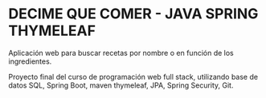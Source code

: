 # DECIME QUE COMER - JAVA SPRING THYMELEAF

Aplicación web para buscar recetas por nombre o en función de los ingredientes.

Proyecto final del curso de programación web full stack, utilizando base de datos SQL, Spring Boot,
maven thymeleaf, JPA, Spring Security, Git. 
